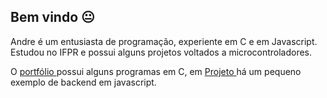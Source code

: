 ## Bem vindo 😐

Andre é um entusiasta de programação, experiente em C e em Javascript. Estudou no IFPR e possui alguns projetos voltados a microcontroladores. 

O <a href="https://github.com/andrezinpretin/portifolio" >portfólio </a> possui alguns programas em C, em <a href="https://github.com/andrezinpretin/Projeto"> Projeto </a> há um pequeno exemplo de backend em javascript. 
